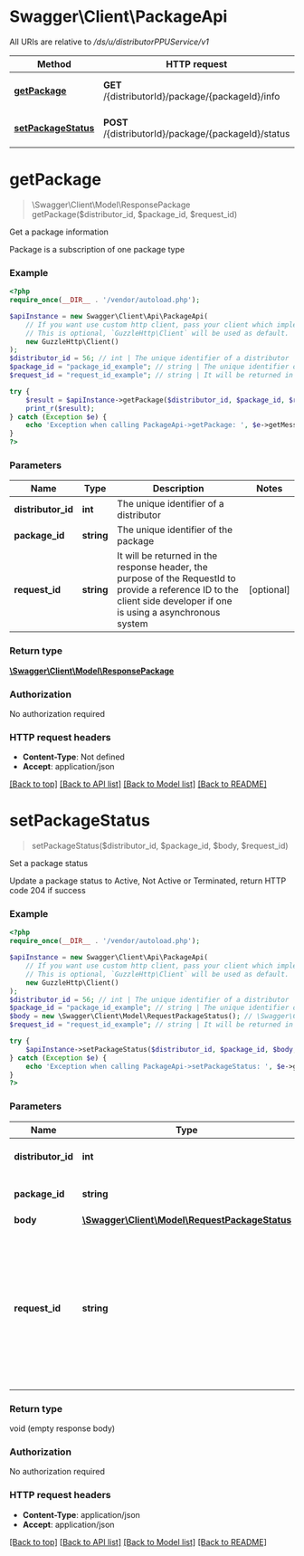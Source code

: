 # Swagger\Client\PackageApi

All URIs are relative to */ds/u/distributorPPUService/v1*

Method | HTTP request | Description
------------- | ------------- | -------------
[**getPackage**](PackageApi.md#getpackage) | **GET** /{distributorId}/package/{packageId}/info | Get a package information
[**setPackageStatus**](PackageApi.md#setpackagestatus) | **POST** /{distributorId}/package/{packageId}/status | Set a package status

# **getPackage**
> \Swagger\Client\Model\ResponsePackage getPackage($distributor_id, $package_id, $request_id)

Get a package information

Package is a subscription of one package type

### Example
```php
<?php
require_once(__DIR__ . '/vendor/autoload.php');

$apiInstance = new Swagger\Client\Api\PackageApi(
    // If you want use custom http client, pass your client which implements `GuzzleHttp\ClientInterface`.
    // This is optional, `GuzzleHttp\Client` will be used as default.
    new GuzzleHttp\Client()
);
$distributor_id = 56; // int | The unique identifier of a distributor
$package_id = "package_id_example"; // string | The unique identifier of the package
$request_id = "request_id_example"; // string | It will be returned in the response header, the purpose of the RequestId to provide a reference ID to the client side developer if one is using a asynchronous system

try {
    $result = $apiInstance->getPackage($distributor_id, $package_id, $request_id);
    print_r($result);
} catch (Exception $e) {
    echo 'Exception when calling PackageApi->getPackage: ', $e->getMessage(), PHP_EOL;
}
?>
```

### Parameters

Name | Type | Description  | Notes
------------- | ------------- | ------------- | -------------
 **distributor_id** | **int**| The unique identifier of a distributor |
 **package_id** | **string**| The unique identifier of the package |
 **request_id** | **string**| It will be returned in the response header, the purpose of the RequestId to provide a reference ID to the client side developer if one is using a asynchronous system | [optional]

### Return type

[**\Swagger\Client\Model\ResponsePackage**](../Model/ResponsePackage.md)

### Authorization

No authorization required

### HTTP request headers

 - **Content-Type**: Not defined
 - **Accept**: application/json

[[Back to top]](#) [[Back to API list]](../../README.md#documentation-for-api-endpoints) [[Back to Model list]](../../README.md#documentation-for-models) [[Back to README]](../../README.md)

# **setPackageStatus**
> setPackageStatus($distributor_id, $package_id, $body, $request_id)

Set a package status

Update a package status to Active, Not Active or Terminated, return HTTP code 204 if success

### Example
```php
<?php
require_once(__DIR__ . '/vendor/autoload.php');

$apiInstance = new Swagger\Client\Api\PackageApi(
    // If you want use custom http client, pass your client which implements `GuzzleHttp\ClientInterface`.
    // This is optional, `GuzzleHttp\Client` will be used as default.
    new GuzzleHttp\Client()
);
$distributor_id = 56; // int | The unique identifier of a distributor
$package_id = "package_id_example"; // string | The unique identifier of the package
$body = new \Swagger\Client\Model\RequestPackageStatus(); // \Swagger\Client\Model\RequestPackageStatus | 
$request_id = "request_id_example"; // string | It will be returned in the response header, the purpose of the RequestId to provide a reference ID to the client side developer if one is using a asynchronous system

try {
    $apiInstance->setPackageStatus($distributor_id, $package_id, $body, $request_id);
} catch (Exception $e) {
    echo 'Exception when calling PackageApi->setPackageStatus: ', $e->getMessage(), PHP_EOL;
}
?>
```

### Parameters

Name | Type | Description  | Notes
------------- | ------------- | ------------- | -------------
 **distributor_id** | **int**| The unique identifier of a distributor |
 **package_id** | **string**| The unique identifier of the package |
 **body** | [**\Swagger\Client\Model\RequestPackageStatus**](../Model/RequestPackageStatus.md)|  | [optional]
 **request_id** | **string**| It will be returned in the response header, the purpose of the RequestId to provide a reference ID to the client side developer if one is using a asynchronous system | [optional]

### Return type

void (empty response body)

### Authorization

No authorization required

### HTTP request headers

 - **Content-Type**: application/json
 - **Accept**: application/json

[[Back to top]](#) [[Back to API list]](../../README.md#documentation-for-api-endpoints) [[Back to Model list]](../../README.md#documentation-for-models) [[Back to README]](../../README.md)

